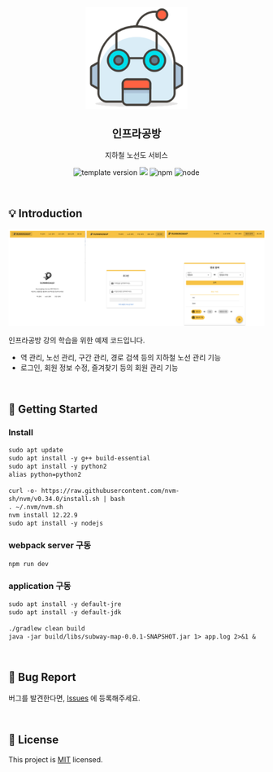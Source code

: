 <p align="center">
    <img width="200px;" src="https://raw.githubusercontent.com/brainbackdoor/infra-workshop/main/images/main_logo.png"/>
</p>

<h2 align="middle">인프라공방</h2>
<p align="middle">지하철 노선도 서비스</p>
<p align="middle">

<p align="center">
  <img src="https://img.shields.io/badge/version-1.0.0-blue?style=flat-square" alt="template version"/>
  <img src="https://img.shields.io/badge/language-java-red.svg?style=flat-square"/>
  <img alt="npm" src="https://img.shields.io/badge/npm-%3E%3D%205.5.0-blue">
  <img alt="node" src="https://img.shields.io/badge/node-%3E%3D%209.3.0-blue">
</p>

<br>

## 💡 Introduction

<p align="middle">
  <img src="./images/subway_app_preview.png">
</p>

인프라공방 강의 학습을 위한 예제 코드입니다.
- 역 관리, 노선 관리, 구간 관리, 경로 검색 등의 지하철 노선 관리 기능
- 로그인, 회원 정보 수정, 즐겨찾기 등의 회원 관리 기능

<br>

## 🚀 Getting Started

### Install

```
sudo apt update
sudo apt install -y g++ build-essential
sudo apt install -y python2
alias python=python2

curl -o- https://raw.githubusercontent.com/nvm-sh/nvm/v0.34.0/install.sh | bash
. ~/.nvm/nvm.sh
nvm install 12.22.9
sudo apt install -y nodejs
```

### webpack server 구동
```
npm run dev
```
### application 구동
```
sudo apt install -y default-jre
sudo apt install -y default-jdk

./gradlew clean build
java -jar build/libs/subway-map-0.0.1-SNAPSHOT.jar 1> app.log 2>&1 &
```
<br>

## 🐞 Bug Report

버그를 발견한다면, [Issues](https://github.com/brainbackdoor/subway-map/issues) 에 등록해주세요.

<br>

## 📝 License

This project is [MIT](https://github.com/brainbackdoor/subway-map/blob/main/LICENSE) licensed.